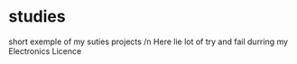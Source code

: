 # studies
short exemple of my suties projects /n
Here lie lot of try and fail durring my Electronics Licence 
